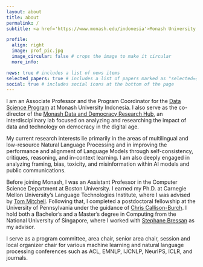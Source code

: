 ```yaml
---
layout: about
title: about
permalink: /
subtitle: <a href='https://www.monash.edu/indonesia'>Monash University Indonesia</a> | <a href='https://www.bu.edu/cs/'>Boston University</a> (Adjunct) | Jakarta, Indonesia | <a href="mailto:derry.wijaya@monash.edu">Derry.Wijaya@monash.edu</a>

profile:
  align: right
  image: prof_pic.jpg
  image_circular: false # crops the image to make it circular
  more_info:     

news: true # includes a list of news items
selected_papers: true # includes a list of papers marked as "selected={true}"
social: true # includes social icons at the bottom of the page
---
```


I am an Associate Professor and the Program Coordinator for the <a href='https://www.monash.edu/indonesia/our-programs/Master-degrees/master-of-data-science'>Data Science Program</a> at Monash University Indonesia. I also serve as the co-director of the <a href='https://www.monash.edu/indonesia/our-research/data-democracy-research-hub'>Monash Data and Democracy Research Hub</a>, an interdisciplinary lab focused on analyzing and researching the impact of data and technology on democracy in the digital age.

My current research interests lie primarily in the areas of multilingual and low-resource Natural Language Processing and in improving the performance and alignment of Language Models through self-consistency, critiques, reasoning, and in-context learning. I am also deeply engaged in analyzing framing, bias, toxicity, and misinformation within AI models and public communications.

Before joining Monash, I was an Assistant Professor in the Computer Science Department at Boston University. I earned my Ph.D. at Carnegie Mellon University’s Language Technologies Institute, where I was advised by <a href='http://www.cs.cmu.edu/~tom/'>Tom Mitchell</a>. Following that, I completed a postdoctoral fellowship at the University of Pennsylvania under the guidance of <a href='https://www.cis.upenn.edu/~ccb/'>Chris Callison-Burch</a>. I hold both a Bachelor’s and a Master’s degree in Computing from the National University of Singapore, where I worked with <a href='https://www.comp.nus.edu.sg/~steph/'>Stephane Bressan</a> as my advisor.

I serve as a program committee, area chair, senior area chair, session and  local organizer chair for various machine learning and natural language processing conferences such as ACL, EMNLP, IJCNLP, NeurIPS, ICLR, and journals.

